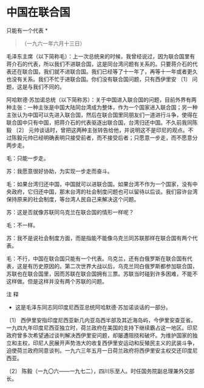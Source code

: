 #  中国在联合国  
只能有一个代表  *

> （一九六一年六月十三日）

毛泽东主席（以下简称毛）：上一次总统来的时候，我曾经说过，因为联合国里有蒋介石的代表，所以我们不进联合国，这是同台湾问题有关系的。只要蒋介石的代表还在联合国，我们就不进联合国。我们已经等了十一年了，再等十一年或者更久也没有关系。我们不忙于进联合国。你们没有联合国问题，只有西伊里安
〔1〕  问题，这是与我们不同的。

阿哈默德·苏加诺总统（以下简称苏）：关于中国进入联合国的问题，目前外界有两种主张：一种主张是中国大陆同台湾成为整体，作为一个国家进入联合国；另一种主张认为中国可以先进入联合国，然后在联合国里同朋友们一道进行斗争，使得在联合国中只有中国，把蒋介石的代表驱逐出联合国，台湾归还中国。不久前我同陈毅
〔2〕  元帅谈话时，曾把这两种主张转告给他，并说明这不是印尼的观点。不过陈毅元帅已经明确表明只接受前者，而不接受后者；只愿意一步走，而不愿意分两步走。

毛：只能一步走。

苏：我愿意很好协助，为实现一步走而奋斗。

毛：如果台湾归还中国，中国就可以进联合国。如果台湾不作为一个国家，没有中央政府，它归还中国，那末台湾的社会制度问题也可以留待以后谈。我们容许台湾保持原来的社会制度，等台湾人民自己来解决这个问题。

苏：这是否就像苏联同乌克兰在联合国的情形一样呢？

毛：不一样。

苏：我不是说社会制度方面，而是指能不能像乌克兰同苏联那样在联合国有两个代表。

毛：不行，中国在联合国只能有一个代表。乌克兰，还有白俄罗斯在联合国有代表，这是有历史原因的。第二次世界大战以后，乌克兰同白俄罗斯都参加联合国，苏联也在联合国里，因而苏联在联合国拥有三票。苏联当时碰到许多困难，不能不这样做。但是这样并没有两个苏联的问题。

注 释

*  这是毛泽东同志同印度尼西亚总统阿哈默德·苏加诺谈话的一部分。 

〔1〕
西伊里安指印度尼西亚新几内亚岛西半部及其近海岛屿，今伊里安查亚省。一九四九年印度尼西亚独立时，荷兰政府在美国的支持下继续霸占这一地区。印尼政府曾多次希望通过谈判解决西伊里安问题，却屡遭阻挠和破坏。为维护国家的独立和主权，印尼人民展开声势浩大的收复西伊里安运动和反殖民主义的武装斗争，迫使荷兰政府同意谈判。一九六三年五月一日荷兰政府将西伊里安主权交还印度尼西亚。

〔2〕  陈毅（一九〇六——一九七二），四川乐至人。时任国务院副总理兼外交部长。

  

